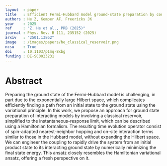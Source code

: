 ```yaml
---
layout  : paper
title   : Efficient Fermi-Hubbard model ground-state preparation by coupling to a classical reservoir in the instantaneous-response limit
authors : He Z, Kemper AF, Freericks JK
year    : 2025
ref     : "Z. He et al., PRB (2025)"
journal : Phys. Rev. B 111, 235152 (2025)
arxiv   : "2501.13862"
image   : /images/papers/he_classical_reservoir.png
ncsu    : True
doi     : 10.1103/p1mq-8xbg
funding : DE-SC0023231
---
```


# Abstract
Preparing the ground state of the Fermi-Hubbard model is challenging, in part due to the exponentially large Hilbert space, which complicates efficiently finding a path from an initial state to the ground state using the variational principle. In this work, we propose an approach for ground state preparation of interacting models by involving a classical reservoir, simplified to the instantaneous-response limit, which can be described using a Hamiltonian formalism. The resulting time evolution operator consist of spin-adapted nearest-neighbor hopping and on-site interaction terms similar to those in the Hubbard model, without expanding the Hilbert space. We can engineer the coupling to rapidly drive the system from an initial product state to its interacting ground state by numerically minimizing the final state energy.  This ansatz closely resembles the Hamiltonian variational ansatz, offering a fresh perspective on it.
